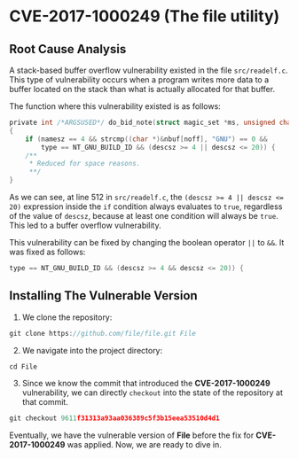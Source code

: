 # CVE-2017-1000249 (The file utility)

## Root Cause Analysis

A stack-based buffer overflow vulnerability existed in the file `src/readelf.c`. This type of vulnerability occurs when a program writes more data to a buffer located on the stack than what is actually allocated for that buffer.

The function where this vulnerability existed is as follows:

```C
private int /*ARGSUSED*/ do_bid_note(struct magic_set *ms, unsigned char *nbuf, uint32_t type, int swap __attribute__((__unused__)), uint32_t namesz, uint32_t descsz, size_t noff, size_t doff, int *flags)
{
    if (namesz == 4 && strcmp((char *)&nbuf[noff], "GNU") == 0 &&
        type == NT_GNU_BUILD_ID && (descsz >= 4 || descsz <= 20)) {
    /**
     * Reduced for space reasons.
     **/
}
```

As we can see, at line 512 in `src/readelf.c`, the `(descsz >= 4 || descsz <= 20)` expression inside the `if` condition always evaluates to `true`, regardless of the value of `descsz`, because at least one condition will always be `true`. This led to a buffer overflow vulnerability.

This vulnerability can be fixed by changing the boolean operator `||` to `&&`. It was fixed as follows:

```C
type == NT_GNU_BUILD_ID && (descsz >= 4 && descsz <= 20)) {
```

## Installing The Vulnerable Version

1.  We clone the repository:

```C
git clone https://github.com/file/file.git File
```

2.  We navigate into the project directory:

```C
cd File
```

3.  Since we know the commit that introduced the **CVE-2017-1000249** vulnerability, we can directly `checkout` into the state of the repository at that commit.

```C
git checkout 9611f31313a93aa036389c5f3b15eea53510d4d1
```

Eventually, we have the vulnerable version of **File** before the fix for **CVE-2017-1000249** was applied. Now, we are ready to dive in.

